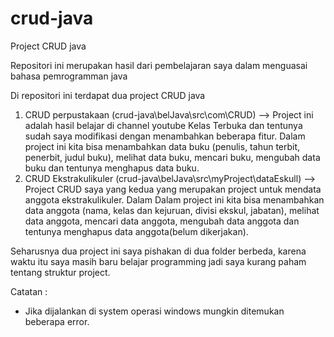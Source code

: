 # crud-java
Project CRUD java

Repositori ini merupakan hasil dari pembelajaran saya dalam menguasai bahasa pemrogramman java

Di repositori ini terdapat dua project CRUD java
  1. CRUD perpustakaan (crud-java\belJava\src\com\CRUD) -->
    Project ini adalah hasil belajar di channel youtube Kelas Terbuka dan tentunya sudah saya modifikasi dengan menambahkan beberapa fitur.
    Dalam project ini kita bisa menambahkan data buku (penulis, tahun terbit, penerbit, judul buku), melihat data buku, mencari buku, mengubah data buku dan tentunya menghapus data buku.
  2. CRUD Ekstrakulikuler (crud-java\belJava\src\myProject\dataEskull) -->
    Project CRUD saya yang kedua yang merupakan project untuk mendata anggota ekstrakulikuler.
    Dalam  Dalam project ini kita bisa menambahkan data anggota (nama, kelas dan kejuruan, divisi ekskul, jabatan), melihat data anggota, mencari data anggota, mengubah data anggota dan tentunya menghapus data anggota(belum dikerjakan). 

Seharusnya dua project ini saya pishakan di dua folder berbeda, karena waktu itu saya masih baru belajar programming jadi saya kurang paham tentang struktur project.

Catatan :
* Jika dijalankan di system operasi windows mungkin ditemukan beberapa error.
